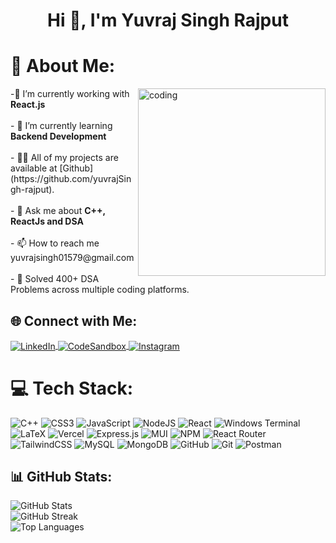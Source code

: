 <h1 align="center">Hi 👋, I'm Yuvraj Singh Rajput</h1>

# 💫 About Me:
<img align="right" alt="coding" width="300" src="https://static.wixstatic.com/media/bbe642_62414e50bef34ce28db1afabf55f17ec~mv2.gif"/>
-🔭 I’m currently working with <b>React.js</b><br/><br/>- 🌱 I’m currently learning <b>Backend Development</b><br/><br/>- 👨‍💻 All of my projects are available at [Github](https://github.com/yuvrajSingh-rajput).<br/><br/>- 💬 Ask me about <b>C++, ReactJs and DSA</b><br/><br/>- 📫 How to reach me yuvrajsingh01579@gmail.com<br /><br/>- 🤖 Solved 400+ DSA Problems across multiple coding platforms.<br/>

## 🌐 Connect with Me:
<p align="left">
  <a href="https://linkedin.com/in/yuvraj-singh-rajput-12489925a" target="_blank">
    <img align="center" src="https://img.shields.io/badge/-LinkedIn-%230077B5.svg?style=for-the-badge&logo=linkedin&logoColor=white" alt="LinkedIn" />
  </a>
  <a href="https://codesandbox.com/yuvrajsingh-rajput" target="_blank">
    <img align="center" src="https://img.shields.io/badge/-CodeSandbox-%23333.svg?style=for-the-badge&logo=codesandbox&logoColor=white" alt="CodeSandbox" />
  </a>
  <a href="https://instagram.com/_yuvrajsinghrajput_" target="_blank">
    <img align="center" src="https://img.shields.io/badge/-Instagram-%23E4405F.svg?style=for-the-badge&logo=instagram&logoColor=white" alt="Instagram" />
  </a>
</p>

# 💻 Tech Stack:
![C++](https://img.shields.io/badge/c++-%2300599C.svg?style=for-the-badge&logo=c%2B%2B&logoColor=white) ![CSS3](https://img.shields.io/badge/css3-%231572B6.svg?style=for-the-badge&logo=css3&logoColor=white) ![JavaScript](https://img.shields.io/badge/javascript-%23323330.svg?style=for-the-badge&logo=javascript&logoColor=%23F7DF1E) ![NodeJS](https://img.shields.io/badge/node.js-6DA55F?style=for-the-badge&logo=node.js&logoColor=white) ![React](https://img.shields.io/badge/react-%2320232a.svg?style=for-the-badge&logo=react&logoColor=%2361DAFB) 
![Windows Terminal](https://img.shields.io/badge/Windows%20Terminal-%234D4D4D.svg?style=for-the-badge&logo=windows-terminal&logoColor=white) ![LaTeX](https://img.shields.io/badge/latex-%23008080.svg?style=for-the-badge&logo=latex&logoColor=white) ![Vercel](https://img.shields.io/badge/vercel-%23000000.svg?style=for-the-badge&logo=vercel&logoColor=white) ![Express.js](https://img.shields.io/badge/express.js-%23404d59.svg?style=for-the-badge&logo=express&logoColor=%2361DAFB) ![MUI](https://img.shields.io/badge/MUI-%230081CB.svg?style=for-the-badge&logo=mui&logoColor=white) ![NPM](https://img.shields.io/badge/NPM-%23CB3837.svg?style=for-the-badge&logo=npm&logoColor=white)  ![React Router](https://img.shields.io/badge/React_Router-CA4245?style=for-the-badge&logo=react-router&logoColor=white) ![TailwindCSS](https://img.shields.io/badge/tailwindcss-%2338B2AC.svg?style=for-the-badge&logo=tailwind-css&logoColor=white) ![MySQL](https://img.shields.io/badge/mysql-4479A1.svg?style=for-the-badge&logo=mysql&logoColor=white) ![MongoDB](https://img.shields.io/badge/MongoDB-%234ea94b.svg?style=for-the-badge&logo=mongodb&logoColor=white) ![GitHub](https://img.shields.io/badge/github-%23121011.svg?style=for-the-badge&logo=github&logoColor=white) ![Git](https://img.shields.io/badge/git-%23F05033.svg?style=for-the-badge&logo=git&logoColor=white) ![Postman](https://img.shields.io/badge/Postman-FF6C37?style=for-the-badge&logo=postman&logoColor=white)

## 📊 GitHub Stats:
<p align="left">
  <img src="https://github-readme-stats.vercel.app/api?username=yuvrajsingh-rajput&theme=shades-of-purple&hide_border=false&include_all_commits=false&count_private=false" alt="GitHub Stats" /><br/>
  <img src="https://github-readme-streak-stats.herokuapp.com/?user=yuvrajsingh-rajput&theme=shades-of-purple&hide_border=false" alt="GitHub Streak" /><br/>
  <img src="https://github-readme-stats.vercel.app/api/top-langs/?username=yuvrajsingh-rajput&theme=shades-of-purple&hide_border=false&include_all_commits=false&count_private=false&layout=compact" alt="Top Languages" />
</p>

